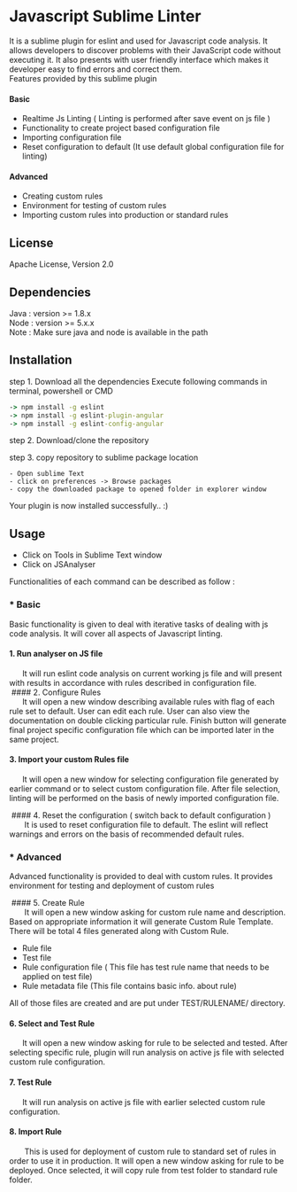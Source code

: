 Javascript Sublime Linter
====================================

It is a sublime plugin for eslint and used for Javascript code analysis. It allows developers to discover problems with their JavaScript code without executing it. It also presents with user friendly interface which makes it developer easy to find errors and correct them.</br>
Features provided by this sublime plugin 

#### Basic
- Realtime Js Linting ( Linting is performed after save event on js file )
- Functionality to create project based configuration file
- Importing configuration file
- Reset configuration to default (It use default global configuration file for linting)


#### Advanced
- Creating custom rules
- Environment for testing of custom rules
- Importing custom rules into production or standard rules


License
-------
Apache License, Version 2.0


Dependencies
-------
Java : version >= 1.8.x <br />
Node : version >= 5.x.x </br>
Note : Make sure java and node is available in the path

Installation 
-------

step 1. Download all the dependencies
Execute following commands in terminal, powershell or CMD

```cmd
-> npm install -g eslint 
-> npm install -g eslint-plugin-angular
-> npm install -g eslint-config-angular
```        

step 2. Download/clone the repository

step 3. copy repository to sublime package location

```
- Open sublime Text 
- click on preferences -> Browse packages
- copy the downloaded package to opened folder in explorer window
```

Your plugin is now installed successfully.. :)


Usage
-------

- Click on Tools in Sublime Text window
- Click on JSAnalyser

Functionalities of each command can be described as follow : </br>

### * Basic 
Basic functionality is given to deal with iterative tasks of dealing with js code analysis. It will cover all aspects of Javascript linting.

  #### 1. Run analyser on JS file </br>
&nbsp;&nbsp;&nbsp;&nbsp;&nbsp;&nbsp;It will run eslint code analysis on current working js file and will present with results in accordance with rules described in configuration file.
               
  #### 2. Configure Rules </br>
&nbsp;&nbsp;&nbsp;&nbsp;&nbsp;&nbsp;It will open a new window describing available rules with flag of each rule set to default. User can edit each rule. User can also view the documentation on double clicking particular rule. Finish button will generate final project specific configuration file which can be imported later in the same project.
  
  #### 3. Import your custom Rules file </br>
&nbsp;&nbsp;&nbsp;&nbsp;&nbsp;&nbsp;It will open a new window for selecting configuration file generated by earlier command or to select custom configuration file. After file selection, linting will be performed on the basis of newly imported configuration file.

  #### 4. Reset the configuration ( switch back to default configuration ) </br>
&nbsp;&nbsp;&nbsp;&nbsp;&nbsp;&nbsp; It is used to reset configuration file to default. The eslint will reflect warnings and errors on the basis of recommended default rules.         
        
### * Advanced 
Advanced functionality is provided to deal with custom rules. It provides environment for testing and deployment of custom rules </br>

  #### 5. Create Rule </br>
&nbsp;&nbsp;&nbsp;&nbsp;&nbsp;&nbsp; It will open a new window asking for custom rule name and description. Based on appropriate information it will generate Custom Rule Template. There will be total 4 files generated along with Custom Rule.

- Rule file
- Test file
- Rule configuration file ( This file has test rule name that needs to be applied on test file)
- Rule metadata file (This file contains basic info. about rule)

All of those files are created and are put under TEST/RULENAME/ directory.</br>
  
  #### 6. Select and Test Rule </br>
&nbsp;&nbsp;&nbsp;&nbsp;&nbsp;&nbsp;It will open a new window asking for rule to be selected and tested. After selecting specific rule, plugin will run analysis on active js file with selected custom rule configuration. 

  #### 7. Test Rule </br>
&nbsp;&nbsp;&nbsp;&nbsp;&nbsp;&nbsp;It will run analysis on active js file with earlier selected custom rule configuration.   
         
  #### 8. Import Rule </br>
&nbsp;&nbsp;&nbsp;&nbsp;&nbsp;&nbsp; This is used for deployment of custom rule to standard set of rules in order to use it in production. It will open a new window asking for rule to be deployed. Once selected, it will copy rule from test folder to standard rule folder.
  
